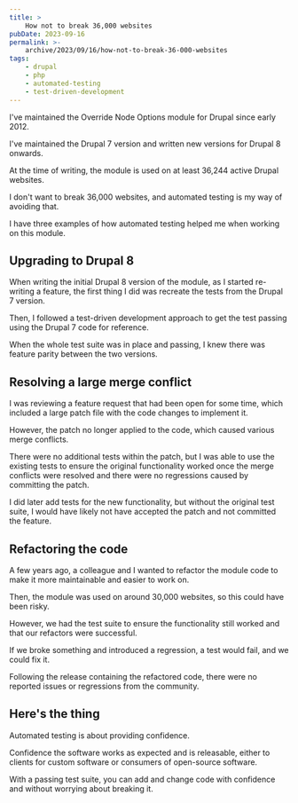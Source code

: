 ```yaml
---
title: >
    How not to break 36,000 websites
pubDate: 2023-09-16
permalink: >-
    archive/2023/09/16/how-not-to-break-36-000-websites
tags:
    - drupal
    - php
    - automated-testing
    - test-driven-development
---
```


I've maintained the Override Node Options module for Drupal since early 2012.

I've maintained the Drupal 7 version and written new versions for Drupal 8 onwards.

At the time of writing, the module is used on at least 36,244 active Drupal websites.

I don't want to break 36,000 websites, and automated testing is my way of avoiding that.

I have three examples of how automated testing helped me when working on this module.

## Upgrading to Drupal 8

When writing the initial Drupal 8 version of the module, as I started re-writing a feature, the first thing I did was recreate the tests from the Drupal 7 version.

Then, I followed a test-driven development approach to get the test passing using the Drupal 7 code for reference.

When the whole test suite was in place and passing, I knew there was feature parity between the two versions.

## Resolving a large merge conflict

I was reviewing a feature request that had been open for some time, which included a large patch file with the code changes to implement it. 

However, the patch no longer applied to the code, which caused various merge conflicts.

There were no additional tests within the patch, but I was able to use the existing tests to ensure the original functionality worked once the merge conflicts were resolved and there were no regressions caused by committing the patch.

I did later add tests for the new functionality, but without the original test suite, I would have likely not have accepted the patch and not committed the feature.

## Refactoring the code

A few years ago, a colleague and I wanted to refactor the module code to make it more maintainable and easier to work on.

Then, the module was used on around 30,000 websites, so this could have been risky.

However, we had the test suite to ensure the functionality still worked and that our refactors were successful.

If we broke something and introduced a regression, a test would fail, and we could fix it.

Following the release containing the refactored code, there were no reported issues or regressions from the community.

## Here's the thing

Automated testing is about providing confidence.

Confidence the software works as expected and is releasable, either to clients for custom software or consumers of open-source software.

With a passing test suite, you can add and change code with confidence and without worrying about breaking it.
